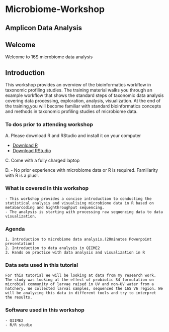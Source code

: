 # Microbiome-Workshop

## Amplicon Data Analysis

## Welcome

Welcome to 16S microbiome data analysis

## Introduction
This workshop provides an overview of the bioinformatics workflow in taxonomic profiling studies. The training material walks you through an example workflow that shows the standard steps of taxonomic data analysis covering data processing, exploration, analysis, visualization. At the end of the training,you will become familiar with standard bioinformatics concepts and methods in taxonomic profiling studies of microbiome data.

### To dos prior to attending workshop

A. Please download R and RStudio and install it on your computer 
- [Download R](https://cran.cnr.berkeley.edu) 
- [Download RStudio](https://www.rstudio.com/products/rstudio/download/)

C. Come with a fully charged laptop

D. - No prior experience with microbiome data or R is required. Familiarity with R is a plus!.



### What is covered in this workshop
```
- This workshop provides a concise introduction to conducting the statistical analysis and visualising microbiome data in R based on metabarcoding and highthroughput sequencing.
- The analysis is starting with processing raw sequencing data to data visualization.
```
### Agenda
```
1. Introduction to microbiome data analysis.(20minutes Powerpoint presentation)
2. Introduction to data analysis in QIIME2
3. Hands on practice with data analysis and visualization in R
```

### Data sets used in this tutorial
```
For this tutorial We will be looking at data from my research work.
The study was looking at the effect of probiotic S4 formulation on microbial community of larvae raised in UV and non-UV water from a hatchery. We collected larval samples, sequenced the 16S V6 region. We will be analyzing this data in different tools and try to interpret the results.
```
### Software used in this workshop
```
- QIIME2
- R/R studio
```







